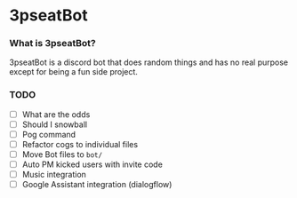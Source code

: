 # 3pseatBot

### What is 3pseatBot?

3pseatBot is a discord bot that does random things and has no real purpose except for being a fun side project.

### TODO

- [ ] What are the odds
- [ ] Should I snowball
- [ ] Pog command
- [ ] Refactor cogs to individual files
- [ ] Move Bot files to `bot/`
- [ ] Auto PM kicked users with invite code
- [ ] Music integration
- [ ] Google Assistant integration (dialogflow)
